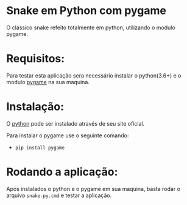 # Snake em Python com pygame
O clássico snake refeito totalmente em python, utilizando o modulo pygame.

# Requisitos:
Para testar esta aplicação sera necessário instalar o python(3.6+) e o modulo [pygame](https://www.pygame.org/) na sua maquina.

# Instalação:
O [python](https://www.python.org) pode ser instalado através de seu site oficial.

Para instalar o pygame use o seguinte comando:

- `pip install pygame`

# Rodando a aplicação:
Após instalados o python e o pygame em sua maquina, basta rodar o arquivo `snake-py.cmd` e testar a aplicação.
